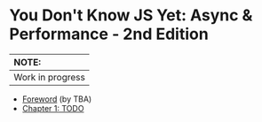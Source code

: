 # You Don't Know JS Yet: Async & Performance - 2nd Edition

| NOTE: |
| :--- |
| Work in progress |


* [Foreword](sync-async-foreword.md) (by TBA)
* [Chapter 1: TODO](sync-async-ch1.md)
